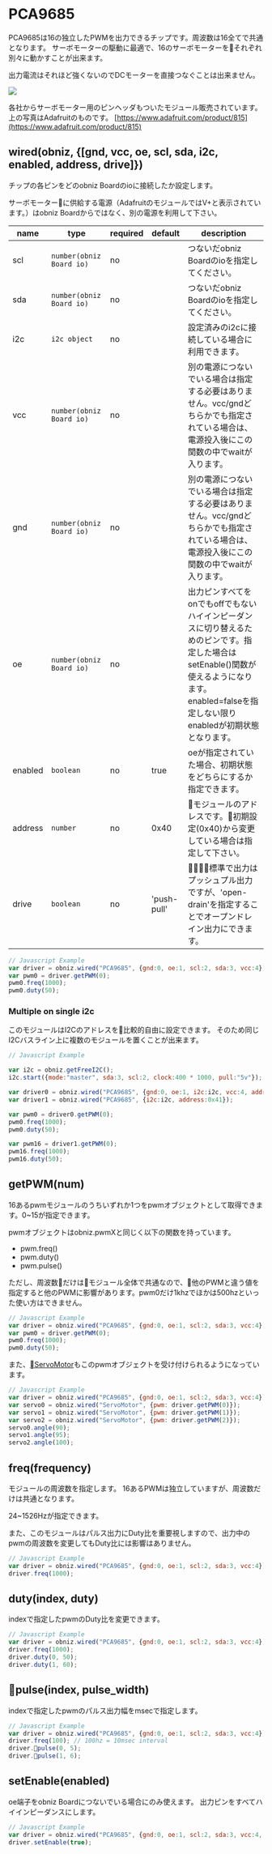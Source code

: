 # PCA9685

PCA9685は16の独立したPWMを出力できるチップです。周波数は16全てで共通となります。
サーボモーターの駆動に最適で、16のサーボモーターをそれぞれ別々に動かすことが出来ます。

出力電流はそれほど強くないのでDCモーターを直接つなぐことは出来ません。

![](image.jpg)

各社からサーボモーター用のピンヘッダもついたモジュール販売されています。
上の写真はAdafruitのものです。
[https://www.adafruit.com/product/815](https://www.adafruit.com/product/815)


## wired(obniz, {[gnd, vcc, oe, scl, sda, i2c, enabled, address, drive]})

チップの各ピンをどのobniz Boardのioに接続したか設定します。

サーボモーターに供給する電源（AdafruitのモジュールではV+と表示されています。）はobniz Boardからではなく、別の電源を利用して下さい。

| name    | type                     | required | default     | description                                                                                                       |
|---------|--------------------------|----------|-------------|-------------------------------------------------------------------------------------------------------------------|
| scl     | `number(obniz Board io)` | no       | &nbsp;      | つないだobniz Boardのioを指定してください。                                                                                      |
| sda     | `number(obniz Board io)` | no       | &nbsp;      | つないだobniz Boardのioを指定してください。                                                                                      |
| i2c     | `i2c object`             | no       | &nbsp;      | 設定済みのi2cに接続している場合に利用できます。                                                                                         |
| vcc     | `number(obniz Board io)` | no       | &nbsp;      | 別の電源につないでいる場合は指定する必要はありません。vcc/gndどちらかでも指定されている場合は、電源投入後にこの関数の中でwaitが入ります。                                        |
| gnd     | `number(obniz Board io)` | no       | &nbsp;      | 別の電源につないでいる場合は指定する必要はありません。vcc/gndどちらかでも指定されている場合は、電源投入後にこの関数の中でwaitが入ります。                                        |
| oe      | `number(obniz Board io)` | no       | &nbsp;      | 出力ピンすべてをonでもoffでもないハイインピーダンスに切り替えるためのピンです。指定した場合はsetEnable()関数が使えるようになります。enabled=falseを指定しない限りenabledが初期状態となります。 |
| enabled | `boolean`                | no       | true        | oeが指定されていた場合、初期状態をどちらにするか指定できます。                                                                                  |
| address | `number`                 | no       | 0x40        | モジュールのアドレスです。初期設定(0x40)から変更している場合は指定して下さい。                                                                      |
| drive   | `boolean`                | no       | 'push-pull' | 標準で出力はプッシュプル出力ですが、'open-drain'を指定することでオープンドレイン出力にできます。                                                        |

```Javascript
// Javascript Example
var driver = obniz.wired("PCA9685", {gnd:0, oe:1, scl:2, sda:3, vcc:4});
var pwm0 = driver.getPWM(0);
pwm0.freq(1000);
pwm0.duty(50);
```

### Multiple on single i2c

このモジュールはI2Cのアドレスを比較的自由に設定できます。
そのため同じI2Cバスライン上に複数のモジュールを置くことが出来ます。

```Javascript
// Javascript Example

var i2c = obniz.getFreeI2C();
i2c.start({mode:"master", sda:3, scl:2, clock:400 * 1000, pull:"5v"}); 

var driver0 = obniz.wired("PCA9685", {gnd:0, oe:1, i2c:i2c, vcc:4, address:0x40});
var driver1 = obniz.wired("PCA9685", {i2c:i2c, address:0x41});

var pwm0 = driver0.getPWM(0);
pwm0.freq(1000);
pwm0.duty(50);

var pwm16 = driver1.getPWM(0);
pwm16.freq(1000);
pwm16.duty(50);
```

## getPWM(num)

16あるpwmモジュールのうちいずれか1つをpwmオブジェクトとして取得できます。0~15が指定できます。

pwmオブジェクトはobniz.pwmXと同じく以下の関数を持っています。

 - pwm.freq()
 - pwm.duty()
 - pwm.pulse()

ただし、周波数だけはモジュール全体で共通なので、他のPWMと違う値を指定すると他のPWMに影響があります。pwm0だけ1khzでほかは500hzといった使い方はできません。

```Javascript
// Javascript Example
var driver = obniz.wired("PCA9685", {gnd:0, oe:1, scl:2, sda:3, vcc:4});
var pwm0 = driver.getPWM(0);
pwm0.freq(1000);
pwm0.duty(50);
```

また、[ServoMotor](../ServoMotor)もこのpwmオブジェクトを受け付けられるようになっています。

```Javascript
// Javascript Example
var driver = obniz.wired("PCA9685", {gnd:0, oe:1, scl:2, sda:3, vcc:4});
var servo0 = obniz.wired("ServoMotor", {pwm: driver.getPWM(0)});
var servo1 = obniz.wired("ServoMotor", {pwm: driver.getPWM(1)});
var servo2 = obniz.wired("ServoMotor", {pwm: driver.getPWM(2)});
servo0.angle(90);
servo1.angle(95);
servo2.angle(100);
```

## freq(frequency)

モジュールの周波数を指定します。
16あるPWMは独立していますが、周波数だけは共通となります。

24~1526Hzが指定できます。

また、このモジュールはパルス出力にDuty比を重要視しますので、出力中のpwmの周波数を変更してもDuty比には影響はありません。

```Javascript
// Javascript Example
var driver = obniz.wired("PCA9685", {gnd:0, oe:1, scl:2, sda:3, vcc:4});
driver.freq(1000);
```

## duty(index, duty)

indexで指定したpwmのDuty比を変更できます。

```Javascript
// Javascript Example
var driver = obniz.wired("PCA9685", {gnd:0, oe:1, scl:2, sda:3, vcc:4});
driver.freq(1000);
driver.duty(0, 50);
driver.duty(1, 60);
```

## pulse(index, pulse_width)

indexで指定したpwmのパルス出力幅をmsecで指定します。

```Javascript
// Javascript Example
var driver = obniz.wired("PCA9685", {gnd:0, oe:1, scl:2, sda:3, vcc:4});
driver.freq(100); // 100hz = 10msec interval
driver.pulse(0, 5);
driver.pulse(1, 6);
```

## setEnable(enabled)
oe端子をobniz Boardにつないでいる場合にのみ使えます。
出力ピンをすべてハイインピーダンスにします。

```Javascript
// Javascript Example
var driver = obniz.wired("PCA9685", {gnd:0, oe:1, scl:2, sda:3, vcc:4, enabled: false});
driver.setEnable(true);
```